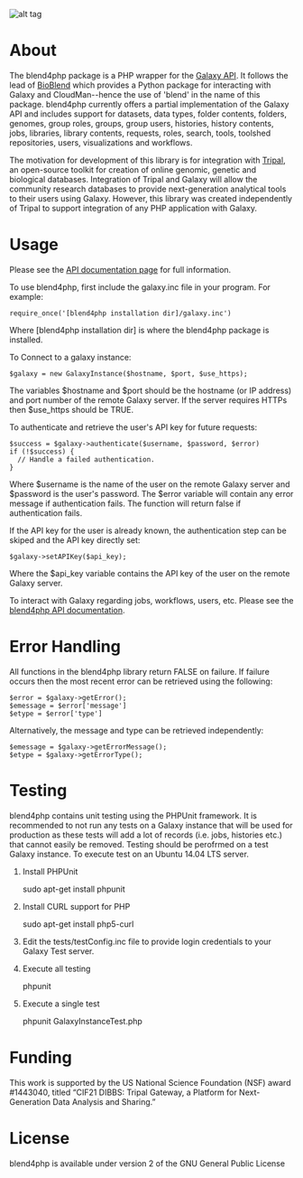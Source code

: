 ![alt tag](https://raw.githubusercontent.com/tripal/blend4php/master/misc/logo_500px.png)

# About
The blend4php package is a PHP wrapper for the [Galaxy API](https://docs.galaxyproject.org/en/master/api_doc.html).  It follows the lead of [BioBlend](https://bioblend.readthedocs.io/en/latest/) which provides a Python package for interacting with Galaxy and CloudMan--hence the use of 'blend' in the name of this package.   blend4php currently offers a partial implementation of the Galaxy API and includes support for datasets, data types, folder contents, folders,  genomes, group roles, groups, group users, histories, history contents, jobs, libraries, library contents, requests, roles, search, tools, toolshed repositories, users, visualizations and workflows.  

The motivation for development of this library is for integration with [Tripal](http://tripal.info), an open-source toolkit for creation of online genomic, genetic and biological databases.  Integration of Tripal and Galaxy will allow the community research databases to provide next-generation analytical tools to their users using Galaxy.  However, this library was created independently of Tripal to support integration of any PHP application with Galaxy.

# Usage
Please see the [API documentation page](http://tripal.github.io/blend4php/docs-v0.1a/html/index.html) for full information.

To use blend4php, first include the galaxy.inc file in your program.  For example:

    require_once('[blend4php installation dir]/galaxy.inc')

Where [blend4php installation dir] is where the blend4php package is installed.  

To Connect to a galaxy instance:

    $galaxy = new GalaxyInstance($hostname, $port, $use_https);
    
The variables $hostname and $port should be the hostname (or IP address) and port number of the remote Galaxy server.  If the server requires HTTPs then $use_https should be TRUE.

To authenticate and retrieve the user's API key for future requests:

    $success = $galaxy->authenticate($username, $password, $error)
    if (!$success) {
      // Handle a failed authentication.
    }

Where $username is the name of the user on the remote Galaxy server and $password is the user's password. The $error variable will contain any error message if authentication fails.  The function will return false if authentication fails.

If the API key for the user is already known, the authentication step can be skiped and the API key directly set:

    $galaxy->setAPIKey($api_key);
    
Where the $api_key variable contains the API key of the user on the remote Galaxy server.  

To interact with Galaxy regarding jobs, workflows, users, etc.  Please see the [blend4php API documentation](http://tripal.github.io/blend4php/docs-v0.1a/html/index.html).

# Error Handling
All functions in the blend4php library return FALSE on failure. If failure
occurs then the most recent error can be retrieved using the following:

    $error = $galaxy->getError();
    $emessage = $error['message']
    $etype = $error['type']

Alternatively, the message and type can be retrieved independently:

    $emessage = $galaxy->getErrorMessage();
    $etype = $galaxy->getErrorType();

# Testing
blend4php contains unit testing using the PHPUnit framework.  It is recommended to not run any tests on a Galaxy instance that will be used for production as these tests will add a lot of records (i.e. jobs, histories etc.) that cannot easily be removed.  Testing should be perofrmed on a test Galaxy instance. To execute test on an Ubuntu 14.04 LTS server.

1) Install PHPUnit

    sudo apt-get install phpunit

2) Install CURL support for PHP

    sudo apt-get install php5-curl

3) Edit the tests/testConfig.inc file to provide login credentials to your Galaxy Test server.
   
4) Execute all testing

    phpunit

5) Execute a single test
 
    phpunit GalaxyInstanceTest.php

# Funding
This work is supported by the US National Science Foundation (NSF) award #1443040, titled “CIF21 DIBBS: Tripal Gateway, a Platform for Next-Generation Data Analysis and Sharing.” 

# License
blend4php is available under version 2 of the GNU General Public License
